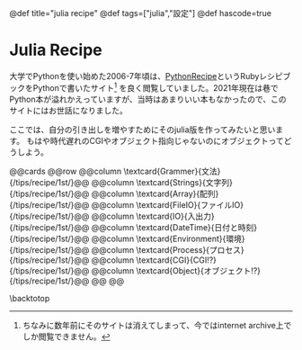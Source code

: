 @def title="julia recipe"
@def tags=["julia","設定"]
@def hascode=true

# Julia Recipe
大学でPythonを使い始めた2006-7年頃は、[PythonRecipe](https://web.archive.org/web/20170926180516/http://lightson.dip.jp/zope/ZWiki/PythonRecipe)というRubyレシピブックをPythonで書いたサイト[^1] を良く閲覧していました。2021年現在は巷でPython本が溢れかえっていますが、当時はあまりいい本もなかったので、このサイトにはお世話になりました。

ここでは、自分の引き出しを増やすためにそのjulia版を作ってみたいと思います。
もはや時代遅れのCGIやオブジェクト指向じゃないのにオブジェクトってどうしよう。

[^1]: ちなみに数年前にそのサイトは消えてしまって、今ではinternet archive上でしか閲覧できません。

@@cards
@@row
@@column \textcard{Grammer}{文法}{/tips/recipe/1st/}@@
@@column \textcard{Strings}{文字列}{/tips/recipe/1st/}@@
@@column \textcard{Array}{配列}{/tips/recipe/1st/}@@
@@column \textcard{FileIO}{ファイルIO}{/tips/recipe/1st/}@@
@@column \textcard{IO}{入出力}{/tips/recipe/1st/}@@
@@column \textcard{DateTime}{日付と時刻}{/tips/recipe/1st/}@@
@@column \textcard{Environment}{環境}{/tips/recipe/1st/}@@
@@column \textcard{Process}{プロセス}{/tips/recipe/1st/}@@
@@column \textcard{CGI}{CGI!?}{/tips/recipe/1st/}@@
@@column \textcard{Object}{オブジェクト!?}{/tips/recipe/1st/}@@
@@
@@

\backtotop

